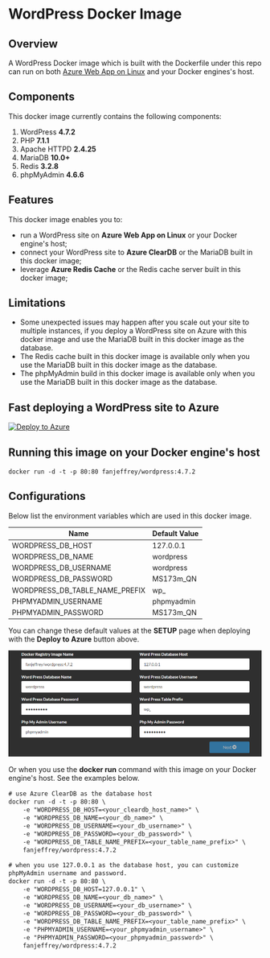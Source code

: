 # WordPress Docker Image
## Overview
A WordPress Docker image which is built with the Dockerfile under this repo can run on both [Azure Web App on Linux](https://docs.microsoft.com/en-us/azure/app-service-web/app-service-linux-intro) and your Docker engines's host.

## Components
This docker image currently contains the following components:

1. WordPress    **4.7.2**
2. PHP          **7.1.1**
3. Apache HTTPD **2.4.25**
4. MariaDB      **10.0+**
5. Redis        **3.2.8**
6. phpMyAdmin   **4.6.6**

## Features
This docker image enables you to:

- run a WordPress site on **Azure Web App on Linux** or your Docker engine's host;
- connect your WordPress site to **Azure ClearDB** or the MariaDB built in this docker image;
- leverage **Azure Redis Cache** or the Redis cache server built in this docker image;

## Limitations
- Some unexpected issues may happen after you scale out your site to multiple instances, if you deploy a WordPress site on Azure with this docker image and use the MariaDB built in this docker image as the database.
- The Redis cache built in this docker image is available only when you use the MariaDB built in this docker image as the database.
- The phpMyAdmin build in this docker image is available only when you use the MariaDB built in this docker image as the database.

## Fast deploying a WordPress site to Azure
[![Deploy to Azure](http://azuredeploy.net/deploybutton.png)](https://azuredeploy.net/)

## Running this image on your Docker engine's host
```
docker run -d -t -p 80:80 fanjeffrey/wordpress:4.7.2
```

## Configurations
Below list the environment variables which are used in this docker image.

Name | Default Value
---- | -------------
WORDPRESS_DB_HOST | 127.0.0.1
WORDPRESS_DB_NAME | wordpress
WORDPRESS_DB_USERNAME | wordpress
WORDPRESS_DB_PASSWORD | MS173m_QN
WORDPRESS_DB_TABLE_NAME_PREFIX | wp_
PHPMYADMIN_USERNAME | phpmyadmin
PHPMYADMIN_PASSWORD | MS173m_QN

You can change these default values at the **SETUP** page when deploying with the **Deploy to Azure** button above.

![WordPress Deploy to Azure SETUP page](https://raw.githubusercontent.com/fanjeffrey/Images/master/Microsoft/docker-library/wordpress_deploy_setup.PNG)

Or when you use the **docker run** command with this image on your Docker engine's host. See the examples below.
```
# use Azure ClearDB as the database host
docker run -d -t -p 80:80 \
    -e "WORDPRESS_DB_HOST=<your_cleardb_host_name>" \
    -e "WORDPRESS_DB_NAME=<your_db_name>" \
    -e "WORDPRESS_DB_USERNAME=<your_db_username>" \
    -e "WORDPRESS_DB_PASSWORD=<your_db_password>" \
    -e "WORDPRESS_DB_TABLE_NAME_PREFIX=<your_table_name_prefix>" \
    fanjeffrey/wordpress:4.7.2
```
```
# when you use 127.0.0.1 as the database host, you can customize phpMyAdmin username and password.
docker run -d -t -p 80:80 \
    -e "WORDPRESS_DB_HOST=127.0.0.1" \
    -e "WORDPRESS_DB_NAME=<your_db_name>" \
    -e "WORDPRESS_DB_USERNAME=<your_db_username>" \
    -e "WORDPRESS_DB_PASSWORD=<your_db_password>" \
    -e "WORDPRESS_DB_TABLE_NAME_PREFIX=<your_table_name_prefix>" \
    -e "PHPMYADMIN_USERNAME=<your_phpmyadmin_username>" \
    -e "PHPMYADMIN_PASSWORD=<your_phpmyadmin_password>" \
    fanjeffrey/wordpress:4.7.2
```